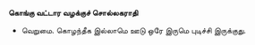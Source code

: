 **கொங்கு வட்டார வழக்குச் சொல்லகராதி**
- வெறுமை. கொழந்தீக இல்லாமெ ஊடு ஒரே இருமெ புடிச்சி இருக்குது.

